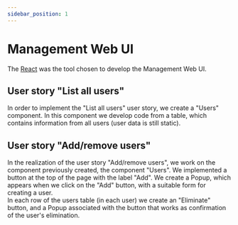 ```yaml
---
sidebar_position: 1
---
```


# Management Web UI

The [React](https://reactjs.org/) was the tool chosen to develop the Management Web UI.

## User story "List all users"
In order to implement the "List all users" user story, we create a "Users" component.
In this component we develop code from a table, which contains information from all users (user data is still static).

## User story "Add/remove users"
In the realization of the user story "Add/remove users", we work on the component previously created, the component "Users".
We implemented a button at the top of the page with the label "Add". We create a Popup, which appears when we click on the "Add" button, with a suitable form for creating a user.  
In each row of the users table (in each user) we create an "Eliminate" button, and a Popup associated with the button that works as confirmation of the user's elimination. 